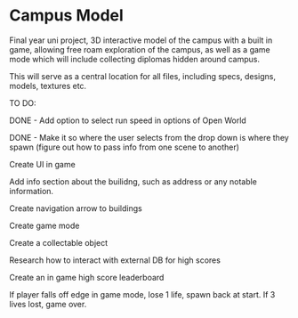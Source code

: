 # Campus Model
Final year uni project, 3D interactive model of the campus with a built in game, allowing free roam exploration of the campus, as well as a game mode which will include collecting diplomas hidden around campus.

This will serve as a central location for all files, including specs, designs, models, textures etc.

TO DO:

DONE - Add option to select run speed in options of Open World

DONE - Make it so where the user selects from the drop down is where they spawn (figure out how to pass info from one scene to another)

Create UI in game

Add info section about the builidng, such as address or any notable information.

Create navigation arrow to buildings


Create game mode

Create a collectable object

Research how to interact with external DB for high scores

Create an in game high score leaderboard

If player falls off edge in game mode, lose 1 life, spawn back at start. If 3 lives lost, game over.
